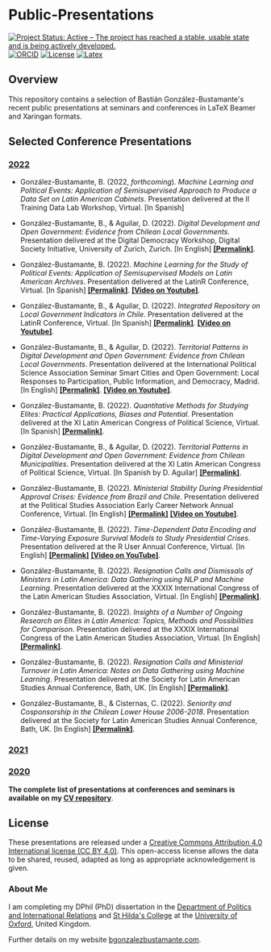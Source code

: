 # Public-Presentations

[![Project Status: Active – The project has reached a stable, usable state and is being actively developed.](https://www.repostatus.org/badges/latest/active.svg)](STATUS.md) [![ORCID](https://img.shields.io/badge/ORCID%20iD-0000--0003--1510--6820-brightgreen.svg)](http://orcid.org/0000-0003-1510-6820) [![License](https://img.shields.io/badge/license-CC%20BY%204.0-black)](LICENSE.md) [![Latex](https://img.shields.io/badge/made%20with-LaTeX-1f425f.svg)](https://www.latex-project.org/)

## Overview

This repository contains a selection of Bastián González-Bustamante's recent public presentations at seminars and conferences in LaTeX Beamer and Xaringan formats.

## Selected Conference Presentations

### [2022](2022.md)

* González-Bustamante, B. (2022, *forthcoming*). *Machine Learning and Political Events: Application of Semisupervised Approach to Produce a Data Set on Latin American Cabinets*. Presentation delivered at the II Training Data Lab Workshop, Virtual. [In Spanish]

* González-Bustamante, B., & Aguilar, D. (2022). *Digital Development and Open Government: Evidence from Chilean Local Governments*. Presentation delivered at the Digital Democracy Workshop, Digital Society Initiative, University of Zurich, Zurich. [In English] **[[Permalink]](https://github.com/bgonzalezbustamante/Public-Presentations/blob/main/2022/Beamer-Zurich-eGov-2022.pdf)**.

* González-Bustamante, B. (2022). *Machine Learning for the Study of Political Events: Application of Semisupervised Models on Latin American Archives*. Presentation delivered at the LatinR Conference, Virtual. [In Spanish] **[[Permalink]](https://github.com/bgonzalezbustamante/Public-Presentations/blob/main/2022/Beamer-LatinR-ML-2022.pdf)**. **[[Video on Youtube]](https://youtu.be/SNUWgkgqjuc)**.

* González-Bustamante, B., & Aguilar, D. (2022). *Integrated Repository on Local Government Indicators in Chile*. Presentation delivered at the LatinR Conference, Virtual. [In Spanish] **[[Permalink]](https://github.com/bgonzalezbustamante/Public-Presentations/blob/main/2022/Beamer-LatinR-LocalGovs-2022.pdf)**. **[[Video on Youtube]](https://youtu.be/AmUQnQbKabQ)**.

* González-Bustamante, B., & Aguilar, D. (2022). *Territorial Patterns in Digital Development and Open Government: Evidence from Chilean Local Governments*. Presentation delivered at the International Political Science Association Seminar Smart Cities and Open Government: Local Responses to Participation, Public Information, and Democracy, Madrid. [In English] **[[Permalink]](https://github.com/bgonzalezbustamante/Public-Presentations/blob/main/2022/Beamer-IPSA-eGov-2022.pdf)**. **[[Video on Youtube]](https://youtu.be/BL9qaoqbdWk)**.

* González-Bustamante, B. (2022). *Quantitative Methods for Studying Elites: Practical Applications, Biases and Potential.* Presentation delivered at the XI Latin American Congress of Political Science, Virtual. [In Spanish] **[[Permalink]](https://github.com/bgonzalezbustamante/Public-Presentations/blob/main/2022/Beamer-ALACIP-QM-Elites-2022.pdf)**.

* González-Bustamante, B., & Aguilar, D. (2022). *Territorial Patterns in Digital Development and Open Government: Evidence from Chilean Municipalities*. Presentation delivered at the XI Latin American Congress of Political Science, Virtual. [In Spanish by D. Aguilar] **[[Permalink]](https://github.com/bgonzalezbustamante/Public-Presentations/blob/main/2022/ALACIP_22_Desarrollo_digital_y_gobierno_abierto.pdf)**.

* González-Bustamante, B. (2022). *Ministerial Stability During Presidential Approval Crises: Evidence from Brazil and Chile*. Presentation delivered at the Political Studies Association Early Career Network Annual Conference, Virtual. [In English] **[[Permalink]](https://github.com/bgonzalezbustamante/Public-Presentations/blob/main/2022/Beamer-PSA-ECN-Ministers-2022.pdf)** **[[Video on Youtube]](https://youtu.be/Bdksuh7rfdk)**.

* González-Bustamante, B. (2022). *Time-Dependent Data Encoding and Time-Varying Exposure Survival Models to Study Presidential Crises*. Presentation delivered at the R User Annual Conference, Virtual. [In English] **[[Permalink]](https://bgonzalezbustamante.github.io/Public-Presentations/2022/bgonzalezbustamante_user_R_2022)** **[[Video on YouTube]](https://youtu.be/kGmh27fAquM)**.

* González-Bustamante, B. (2022). *Resignation Calls and Dismissals of Ministers in Latin America: Data Gathering using NLP and Machine Learning*. Presentation delivered at the XXXIX International Congress of the Latin American Studies Association, Virtual. [In English] **[[Permalink]](https://github.com/bgonzalezbustamante/Public-Presentations/blob/main/2022/Beamer-LASA-RC-2022.pdf)**.

* González-Bustamante, B. (2022). *Insights of a Number of Ongoing Research on Elites in Latin America: Topics, Methods and Possibilities for Comparison*. Presentation delivered at the XXXIX International Congress of the Latin American Studies Association, Virtual. [In English] **[[Permalink]](https://github.com/bgonzalezbustamante/Public-Presentations/blob/main/2022/Beamer-LASA-Round-Table-2022.pdf)**.

* González-Bustamante, B. (2022). *Resignation Calls and Ministerial Turnover in Latin America: Notes on Data Gathering using Machine Learning*. Presentation delivered at the Society for Latin American Studies Annual Conference, Bath, UK. [In English] **[[Permalink]](https://github.com/bgonzalezbustamante/Public-Presentations/blob/main/2022/Beamer-SLAS-RC-2022.pdf)**.

* González-Bustamante, B., & Cisternas, C. (2022). *Seniority and Cosponsorship in the Chilean Lower House 2006-2018*. Presentation delivered at the Society for Latin American Studies Annual Conference, Bath, UK. [In English] **[[Permalink]](https://github.com/bgonzalezbustamante/Public-Presentations/blob/main/2022/Beamer-SLAS-Seniority-2022.pdf)**.

### [2021](2021.md)

### [2020](2020.md)

**The complete list of presentations at conferences and seminars is available on my [CV repository](https://bgonzalezbustamante.github.io/CV-XeLaTeX/)**.

## License

These presentations are released under a [Creative Commons Attribution 4.0 International license (CC BY 4.0)](LICENSE.md). This open-access license allows the data to be shared, reused, adapted as long as appropriate acknowledgement is given.

### About Me

I am completing my DPhil (PhD) dissertation in the [Department of Politics and International Relations](https://www.politics.ox.ac.uk/) and [St Hilda's College](https://www.sthildas.ox.ac.uk/) at the [University of Oxford](http://www.ox.ac.uk/), United Kingdom.

Further details on my website [bgonzalezbustamante.com](https://bgonzalezbustamante.com/).
